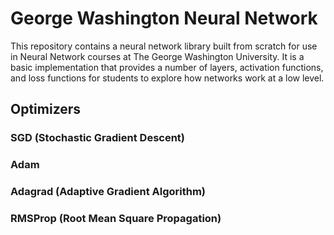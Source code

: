 # George Washington Neural Network
This repository contains a neural network library built from scratch for use in Neural Network courses at
The George Washington University. It is a basic implementation that provides a number of layers, activation
functions, and loss functions for students to explore how networks work at a low level.


## Optimizers

### SGD (Stochastic Gradient Descent)

### Adam

### Adagrad (Adaptive Gradient Algorithm)

### RMSProp (Root Mean Square Propagation)

